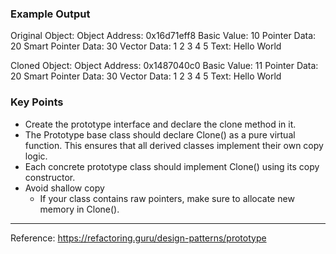 ### Example Output
Original Object:
Object Address: 0x16d71eff8
Basic Value: 10
Pointer Data: 20
Smart Pointer Data: 30
Vector Data: 1 2 3 4 5 
Text: Hello World

Cloned Object:
Object Address: 0x1487040c0
Basic Value: 11
Pointer Data: 20
Smart Pointer Data: 30
Vector Data: 1 2 3 4 5 
Text: Hello World

### Key Points
- Create the prototype interface and declare the clone method in it.
- The Prototype base class should declare Clone() as a pure virtual function. This ensures that all derived classes implement their own copy logic.
- Each concrete prototype class should implement Clone() using its copy constructor.
- Avoid shallow copy
  - If your class contains raw pointers, make sure to allocate new memory in Clone().
---
Reference: https://refactoring.guru/design-patterns/prototype